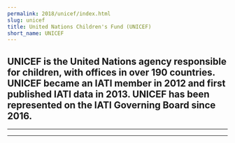 ```yaml
---
permalink: 2018/unicef/index.html
slug: unicef
title: United Nations Children's Fund (UNICEF)
short_name: UNICEF
---
```

UNICEF is the United Nations agency responsible for children, with offices in over 190 countries. UNICEF became an IATI member in 2012 and first published IATI data in 2013. UNICEF has been represented on the IATI Governing Board since 2016.
---

---

---
